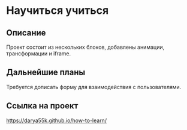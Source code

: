# Научиться учиться

## Описание 
Проект состоит из нескольких блоков, добавлены анимации, трансформации и iframe.
 
## Дальнейшие планы 
Требуется дописать форму для взаимодействия с пользователями.

## Ссылка на проект
https://darya55k.github.io/how-to-learn/
